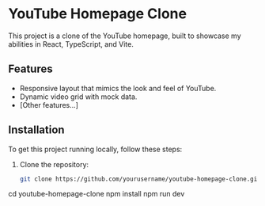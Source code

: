 # YouTube Homepage Clone

This project is a clone of the YouTube homepage, built to showcase my abilities in React, TypeScript, and Vite.

## Features

- Responsive layout that mimics the look and feel of YouTube.
- Dynamic video grid with mock data.
- [Other features...]

## Installation

To get this project running locally, follow these steps:

1. Clone the repository:
   ```sh
   git clone https://github.com/yourusername/youtube-homepage-clone.git

cd youtube-homepage-clone
npm install
npm run dev
